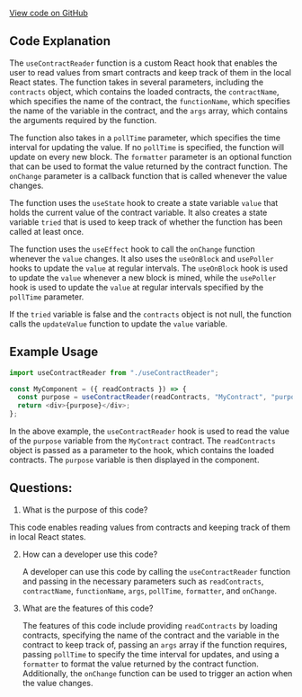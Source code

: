 [View code on GitHub](zoo-labs/zoo/blob/master/lab/src/hooks/ContractReader.js)

## Code Explanation

The `useContractReader` function is a custom React hook that enables the user to read values from smart contracts and keep track of them in the local React states. The function takes in several parameters, including the `contracts` object, which contains the loaded contracts, the `contractName`, which specifies the name of the contract, the `functionName`, which specifies the name of the variable in the contract, and the `args` array, which contains the arguments required by the function.

The function also takes in a `pollTime` parameter, which specifies the time interval for updating the value. If no `pollTime` is specified, the function will update on every new block. The `formatter` parameter is an optional function that can be used to format the value returned by the contract function. The `onChange` parameter is a callback function that is called whenever the value changes.

The function uses the `useState` hook to create a state variable `value` that holds the current value of the contract variable. It also creates a state variable `tried` that is used to keep track of whether the function has been called at least once.

The function uses the `useEffect` hook to call the `onChange` function whenever the `value` changes. It also uses the `useOnBlock` and `usePoller` hooks to update the `value` at regular intervals. The `useOnBlock` hook is used to update the `value` whenever a new block is mined, while the `usePoller` hook is used to update the `value` at regular intervals specified by the `pollTime` parameter.

If the `tried` variable is false and the `contracts` object is not null, the function calls the `updateValue` function to update the `value` variable.

## Example Usage

```javascript
import useContractReader from "./useContractReader";

const MyComponent = ({ readContracts }) => {
  const purpose = useContractReader(readContracts, "MyContract", "purpose");
  return <div>{purpose}</div>;
};
```

In the above example, the `useContractReader` hook is used to read the value of the `purpose` variable from the `MyContract` contract. The `readContracts` object is passed as a parameter to the hook, which contains the loaded contracts. The `purpose` variable is then displayed in the component.
## Questions: 
 1. What is the purpose of this code?
   
   This code enables reading values from contracts and keeping track of them in local React states.

2. How can a developer use this code?
   
   A developer can use this code by calling the `useContractReader` function and passing in the necessary parameters such as `readContracts`, `contractName`, `functionName`, `args`, `pollTime`, `formatter`, and `onChange`.

3. What are the features of this code?
   
   The features of this code include providing `readContracts` by loading contracts, specifying the name of the contract and the variable in the contract to keep track of, passing an `args` array if the function requires, passing `pollTime` to specify the time interval for updates, and using a `formatter` to format the value returned by the contract function. Additionally, the `onChange` function can be used to trigger an action when the value changes.